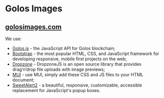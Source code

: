 # Golos Images

## [golosimages.com](https://golosimages.com/)

We use:
* [Golos.js](https://github.com/GolosChain/golos-js) - the JavaScript API for Golos blockchain;
* [Bootstrap](https://github.com/twbs/bootstrap) - the most popular HTML, CSS, and JavaScript framework for developing responsive, mobile first projects on the web;
* [Dropzone](http://www.dropzonejs.com) - DropzoneJS is an open source library that provides drag’n’drop file uploads with image previews;
* [MUI](https://www.muicss.com) - use MUI, simply add these CSS and JS files to your HTML document;
* [SweetAlert2](https://github.com/limonte/sweetalert2) - a beautiful, responsive, customizable, accessible replacement for JavaScript's popup boxes.
